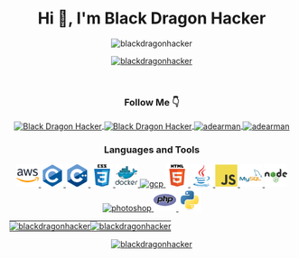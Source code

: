 <h1 align="center">Hi 👋, I'm Black Dragon Hacker</h1>
<p align="center">
  <img src="https://komarev.com/ghpvc/?username=blackdragonhacker&label=Profile%20views&color=blueviolet&style=plastic" alt="blackdragonhacker" />
</p><p align="center">
    <a href="https://github.com/BlackDragonHacker">
        <img src="https://github-profile-trophy.vercel.app/?username=blackdragonhacker&theme=alduin&column=4" alt="blackdragonhacker" />
    </a>
</p>
<p align="center"> <a href="https://twitter.com/" target="blank"><img src="https://img.shields.io/twitter/follow/?logo=twitter&style=for-the-badge" alt="" /></a> </p>
<h3 align="center">Follow Me 👇</h3>
<p align="center">
<a href="https://t.me/BlackDragonHacker007" target="blank">
    <img align="center" src="https://upload.wikimedia.org/wikipedia/commons/thumb/8/82/Telegram_logo.svg/640px-Telegram_logo.svg.png" alt="Black Dragon Hacker" height="40" width="40" />
  </a> 
    <a href="https://youtube.com/@blackdragonhacker" target="blank">
    <img align="center" src="https://static.vecteezy.com/system/resources/previews/023/986/704/non_2x/youtube-logo-youtube-logo-transparent-youtube-icon-transparent-free-free-png.png" alt="Black Dragon Hacker" height="60" width="60" />
  </a> 
    </a>
  <a href="https://blackdragonhacker007.blogspot.com/" target="blank">
    <img align="center" src="https://upload.wikimedia.org/wikipedia/commons/thumb/b/b9/Blogger_icon_2017.svg/180px-Blogger_icon_2017.svg.png" alt="adearman" height="40" width="40" />
  </a> 
  <a href="https://gitlab.com/BlackDragonHacker" target="blank">
    <img align="center" src="https://static-00.iconduck.com/assets.00/gitlab-icon-256x256-hqgbug3r.png" alt="adearman" height="40" width="40" />
  </a> 
</p>
<h3 align="center">Languages and Tools</h3>
<p align="center"> <a href="https://aws.amazon.com" target="_blank" rel="noreferrer"> <img src="https://raw.githubusercontent.com/devicons/devicon/master/icons/amazonwebservices/amazonwebservices-original-wordmark.svg" alt="aws" width="40" height="40"/> </a> <a href="https://www.cprogramming.com/" target="_blank" rel="noreferrer"> <img src="https://raw.githubusercontent.com/devicons/devicon/master/icons/c/c-original.svg" alt="c" width="40" height="40"/> </a> <a href="https://www.w3schools.com/cpp/" target="_blank" rel="noreferrer"> <img src="https://raw.githubusercontent.com/devicons/devicon/master/icons/cplusplus/cplusplus-original.svg" alt="cplusplus" width="40" height="40"/> </a> <a href="https://www.w3schools.com/css/" target="_blank" rel="noreferrer"> <img src="https://raw.githubusercontent.com/devicons/devicon/master/icons/css3/css3-original-wordmark.svg" alt="css3" width="40" height="40"/> </a> <a href="https://www.docker.com/" target="_blank" rel="noreferrer"> <img src="https://raw.githubusercontent.com/devicons/devicon/master/icons/docker/docker-original-wordmark.svg" alt="docker" width="40" height="40"/> </a> <a href="https://cloud.google.com" target="_blank" rel="noreferrer"> <img src="https://www.vectorlogo.zone/logos/google_cloud/google_cloud-icon.svg" alt="gcp" width="40" height="40"/> </a> <a href="https://www.w3.org/html/" target="_blank" rel="noreferrer"> <img src="https://raw.githubusercontent.com/devicons/devicon/master/icons/html5/html5-original-wordmark.svg" alt="html5" width="40" height="40"/> </a> <a href="https://www.java.com" target="_blank" rel="noreferrer"> <img src="https://raw.githubusercontent.com/devicons/devicon/master/icons/java/java-original.svg" alt="java" width="40" height="40"/> </a> <a href="https://developer.mozilla.org/en-US/docs/Web/JavaScript" target="_blank" rel="noreferrer"> <img src="https://raw.githubusercontent.com/devicons/devicon/master/icons/javascript/javascript-original.svg" alt="javascript" width="40" height="40"/> </a> <a href="https://www.mysql.com/" target="_blank" rel="noreferrer"> <img src="https://raw.githubusercontent.com/devicons/devicon/master/icons/mysql/mysql-original-wordmark.svg" alt="mysql" width="40" height="40"/> </a> <a href="https://nodejs.org" target="_blank" rel="noreferrer"> <img src="https://raw.githubusercontent.com/devicons/devicon/master/icons/nodejs/nodejs-original-wordmark.svg" alt="nodejs" width="40" height="40"/> </a> <a href="https://www.photoshop.com/en" target="_blank" rel="noreferrer"> <img src="https://upload.wikimedia.org/wikipedia/commons/thumb/a/af/Adobe_Photoshop_CC_icon.svg/240px-Adobe_Photoshop_CC_icon.svg.png" alt="photoshop" width="40" height="40"/> </a> <a href="https://www.php.net" target="_blank" rel="noreferrer"> <img src="https://raw.githubusercontent.com/devicons/devicon/master/icons/php/php-original.svg" alt="php" width="40" height="40"/> </a> <a href="https://www.python.org" target="_blank" rel="noreferrer"> <img src="https://raw.githubusercontent.com/devicons/devicon/master/icons/python/python-original.svg" alt="python" width="40" height="40"/> </a> </p>
<table width="100%" style="border-collapse: collapse; border: none; margin: 0; padding: 0;">
  <tr>
    <td style="border: none; padding: 0; width: 50%; text-align: left;">
      <a href="https://github.com/BlackDragonHacker">
        <img src="https://github-profile-summary-cards.vercel.app/api/cards/repos-per-language?username=BlackDragonHacker&theme=dark" alt="blackdragonhacker" style="width: 100%; height: auto;" />
      </a>
    </td>
    <td style="border: none; padding: 0; width: 50%; text-align: right;">
      <a href="https://github.com/BlackDragonHacker">
        <img src="https://github-profile-summary-cards.vercel.app/api/cards/stats?username=BlackDragonHacker&theme=dark" alt="blackdragonhacker" style="width: 100%; height: auto;" />
      </a>
    </td>
  </tr>
</table>
<p align="center">
  <a href="https://github.com/BlackDragonHacker">
    <img src="https://github-readme-streak-stats.herokuapp.com/?user=blackdragonhacker&theme=dark" alt="blackdragonhacker" />
  </a>
</p>

